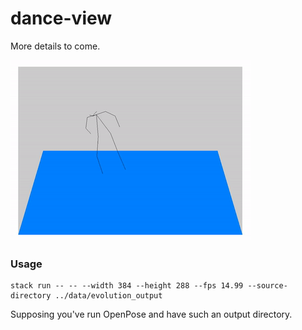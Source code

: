 # dance-view

More details to come.

![From: [Evolution Of Dance](https://www.youtube.com/watch?v=dMH0bHeiRNg)](images/evolution_of_dance.gif)

### Usage

```
stack run -- -- --width 384 --height 288 --fps 14.99 --source-directory ../data/evolution_output
```

Supposing you've run OpenPose and have such an output directory.
